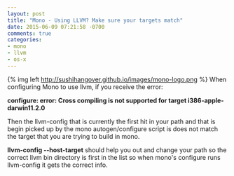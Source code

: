 ```yaml
---
layout: post
title: "Mono - Using LLVM? Make sure your targets match"
date: 2015-06-09 07:21:58 -0700
comments: true
categories: 
- mono
- llvm
- os-x
---
```

{% img left http://sushihangover.github.io/images/mono-logo.png %} When configuring Mono to use llvm, if you receive the error:

**configure: error: Cross compiling is not supported for target i386-apple-darwin11.2.0**

Then the llvm-config that is currently the first hit in your path and that is begin picked up by the mono autogen/configure script is does not match the target that you are trying to build in mono.

**llvm-config --host-target** should help you out and change your path so the correct llvm bin directory is first in the list so when mono's configure runs llvm-config it gets the correct info.

